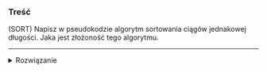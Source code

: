 ### Treść
(SORT)
Napisz w pseudokodzie algorytm sortowania ciągów jednakowej długości. Jaka jest złożoność tego algorytmu.

------
<details><summary>Rozwiązanie</summary>
<p>

